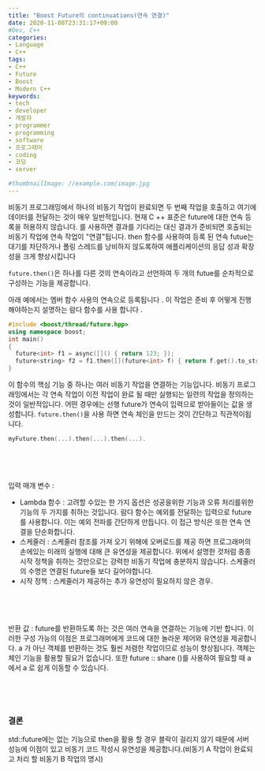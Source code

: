 ```yaml
---
title: "Boost Future의 continuations(연속 연결)"
date: 2020-11-08T23:31:17+09:00
#Dev, C++
categories:
- Language
- C++
tags:
- C++
- Future
- Boost
- Modern C++
keywords:
- tech
- developer
- 개발자
- programmer
- programming
- software
- 프로그래머
- coding
- 코딩
- server

#thumbnailImage: //example.com/image.jpg
---
```


비동기 프로그래밍에서 하나의 비동기 작업이 완료되면 두 번째 작업을 호출하고 여기에 데이터를 전달하는 것이 매우 일반적입니다. 현재 C ++ 표준은 future에 대한 연속 등록을 허용하지 않습니다. 를 사용하면 결과를 기다리는 대신 결과가 준비되면 호출되는 비동기 작업에 연속 작업이 "연결"됩니다. then 함수를 사용하여 등록 된 연속 futue는 대기를 차단하거나 폴링 스레드를 낭비하지 않도록하여 애플리케이션의 응답 성과 확장 성을 크게 향상시킵니다

<!--more-->





`future.then()`은 하나를 다른 것의 연속이라고 선언하여 두 개의 futue를 순차적으로 구성하는 기능을 제공합니다. 

아래 예에서는 멤버 함수 사용의 연속으로 등록됩니다 . 이 작업은 준비 후 어떻게 진행해야하는지 설명하는 람다 함수를 사용 합니다 .

```cpp
#include <boost/thread/future.hpp>
using namespace boost;
int main()
{
  future<int> f1 = async([]() { return 123; });
  future<string> f2 = f1.then([](future<int> f) { return f.get().to_string(); // here .get() won't block });
}
```

  

  

이 함수의 핵심 기능 중 하나는 여러 비동기 작업을 연결하는 기능입니다. 비동기 프로그래밍에서는 각 연속 작업이 이전 작업이 완료 될 때만 실행되는 일련의 작업을 정의하는 것이 일반적입니다. 어떤 경우에는 선행 future가 연속이 입력으로 받아들이는 값을 생성합니다. `future.then()`을 사용 하면 연속 체인을 만드는 것이 간단하고 직관적이됩니다.

```cpp
myFuture.then(...).then(...).then(...).
```

​    

​    

입력 매개 변수 :

- Lambda 함수 : 고려할 수있는 한 가지 옵션은 성공을위한 기능과 오류 처리를위한 기능의 두 가지를 취하는 것입니다. 람다 함수는 예외를 전달하는 입력으로 future를 사용합니다. 이는 예외 전파를 간단하게 만듭니다. 이 접근 방식은 또한 연속 연결을 단순화합니다.
- 스케줄러 : 스케줄러 참조를 가져 오기 위해에 오버로드를 제공 하면 프로그래머의 손에있는 미래의 실행에 대해 큰 유연성을 제공합니다. 위에서 설명한 것처럼 종종 시작 정책을 취하는 것만으로는 강력한 비동기 작업에 충분하지 않습니다. 스케줄러의 수명은 연결된 future들 보다 길어야합니다. 
- 시작 정책 : 스케줄러가 제공하는 추가 유연성이 필요하지 않은 경우.

​    

​    

반환 값 : future를 반환하도록 하는 것은 여러 연속을 연결하는 기능에 기반 합니다. 이러한 구성 가능의 이점은 프로그래머에게 코드에 대한 놀라운 제어와 유연성을 제공합니다. a 가 아닌 객체를 반환하는 것도 훨씬 저렴한 작업이므로 성능이 향상됩니다. 객체는 체인 기능을 활용할 필요가 없습니다. 또한 future :: share ()를 사용하여 필요할 때 a 에서 a 로 쉽게 이동할 수 있습니다.

​    

​    

### 결론

std::future에는 없는 기능으로 then을 활용 할 경우 블락이 걸리지 않기 때문에 서버 성능에 이점이 있고 비동기 코드 작성시 유연성을 제공합니다.(비동기 A 작업이 완료되고 처리 할 비동기 B 작업의 명시)